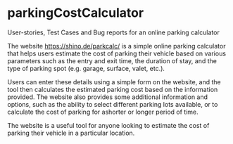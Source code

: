 # parkingCostCalculator
User-stories, Test Cases and Bug reports for an online parking calculator

The website https://shino.de/parkcalc/ is a simple online parking calculator that helps users estimate the cost of parking their vehicle based on various parameters such as the entry and exit time, the duration of stay, and the type of parking spot (e.g. garage, surface, valet, etc.).

Users can enter these details using a simple form on the website, and the tool then calculates the estimated parking cost based on the information provided. The website also provides some additional information and options, such as the ability to select different parking lots available, or to calculate the cost of parking for ashorter or longer period of time.

The website is a useful tool for anyone looking to estimate the cost of parking their vehicle in a particular location.
